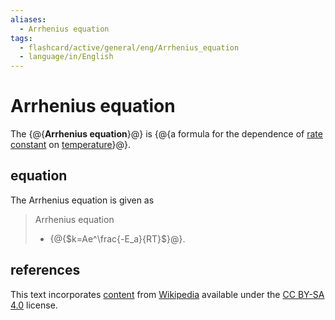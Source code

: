 ```yaml
---
aliases:
  - Arrhenius equation
tags:
  - flashcard/active/general/eng/Arrhenius_equation
  - language/in/English
---
```


# Arrhenius equation

The {@{__Arrhenius equation__}@} is {@{a formula for the dependence of [rate constant](reaction%20rate%20constant.md) on [temperature](temperature.md)}@}. <!--SR:!2028-09-07,1523,350!2027-07-19,1092,290-->

## equation

The Arrhenius equation is given as

> Arrhenius equation
>
> - {@{$k=Ae^\frac{-E_a}{RT}$}@}. <!--SR:!2025-09-28,174,230-->

## references

This text incorporates [content](https://en.wikipedia.org/wiki/Arrhenius_equation) from [Wikipedia](Wikipedia.md) available under the [CC BY-SA 4.0](https://creativecommons.org/licenses/by-sa/4.0/) license.
